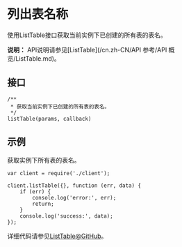 # 列出表名称

使用ListTable接口获取当前实例下已创建的所有表的表名。

**说明：** API说明请参见[ListTable](/cn.zh-CN/API 参考/API 概览/ListTable.md)。

## 接口

```
/**
 * 获取当前实例下已创建的所有表的表名。
 */
listTable(params, callback)          
```

## 示例

获取实例下所有表的表名。

```
var client = require('./client');

client.listTable({}, function (err, data) {
    if (err) {
        console.log('error:', err);
        return;
    }
    console.log('success:', data);
});            
```

详细代码请参见[ListTable@GitHub](https://github.com/aliyun/aliyun-tablestore-nodejs-sdk/blob/master/samples/listTable.js)。

